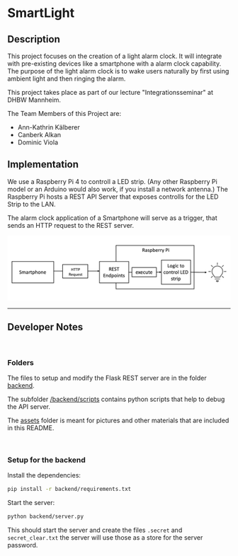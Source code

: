 # SmartLight

## Description
This project focuses on the creation of a light alarm clock. It will integrate with pre-existing devices like a smartphone with a alarm clock capability. The purpose of the light alarm clock is to wake users naturally by first using ambient light and then ringing the alarm.

This project takes place as part of our lecture "Integrationsseminar" at DHBW Mannheim.

The Team Members of this Project are:
- Ann-Kathrin Kälberer
- Canberk Alkan
- Dominic Viola

## Implementation 
We use a Raspberry Pi 4 to controll a LED strip. (Any other Raspberry Pi model or an Arduino would also work, if you install a network antenna.) The Raspberry Pi hosts a REST API Server that exposes controlls for the LED Strip to the LAN. 

The alarm clock application of a Smartphone will serve as a trigger, that sends an HTTP request to the REST server.  

![architecture](assets/implementation_architecture.png)

---
## Developer Notes

<br>

### Folders
The files to setup and modify the Flask REST server are in the folder [backend](backend).

The subfolder [/backend/scripts](backend/scripts) contains python scripts that help to debug the API server.

The [assets](assets) folder is meant for pictures and other materials that are included in this README.

<br>

### Setup for the backend
Install the dependencies:
```bash
pip install -r backend/requirements.txt
```

Start the server:
```bash
python backend/server.py
```
This should start the server and create the files ```.secret``` and ```secret_clear.txt``` the server will use those as a store for the server password.